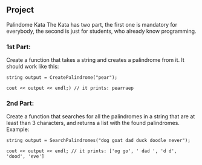 ## Project
Palindome Kata
The Kata has two part, the first one is mandatory for everybody, the second
is just for students, who already know programming.

### 1st Part:
Create a function that takes a string and creates a palindrome from it.
It should work like this:
```c_cpp
string output = CreatePalindrome("pear");

cout << output << endl;) // it prints: pearraep
```
### 2nd Part:
Create a function that searches for all the palindromes in a string that are
at least than 3 characters, and returns a list with the found palindromes.
Example:
```c_cpp
string output = SearchPalindromes("dog goat dad duck doodle never");

cout << output << endl; // it prints: ['og go', ' dad ', 'd d', 'dood', 'eve']
```